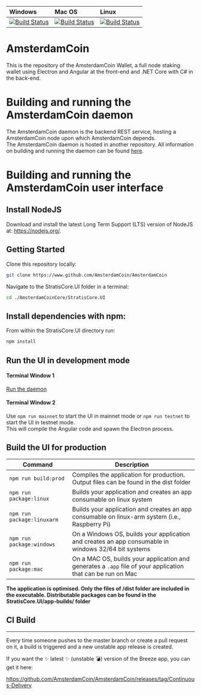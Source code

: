 | Windows | Mac OS | Linux
| :---- | :------ | :---- |
| [![Build Status](https://dev.azure.com/AmsterdamCoin/AmsterdamCoin/_apis/build/status/Hosted%20Windows%20Container)](https://dev.azure.com/AmsterdamCoin/AmsterdamCoin/_build/latest?definitionId=16) | [![Build Status](https://dev.azure.com/AmsterdamCoin/AmsterdamCoin/_apis/build/status/Hosted%20macOS)](https://dev.azure.com/AmsterdamCoin/AmsterdamCoin/_build/latest?definitionId=18) | [![Build Status](https://dev.azure.com/AmsterdamCoin/AmsterdamCoin/_apis/build/status/Hosted%20Ubuntu%201604)](https://dev.azure.com/AmsterdamCoin/AmsterdamCoin/_build/latest?definitionId=17)

# AmsterdamCoin

This is the repository of the AmsterdamCoin Wallet, a full node staking wallet using Electron and Angular at the front-end and .NET Core with C# in the back-end.

# Building and running the AmsterdamCoin daemon

The AmsterdamCoin daemon is the backend REST service, hosting a AmsterdamCoin node upon which AmsterdamCoin depends.  
The AmsterdamCoin daemon is hosted in another repository. All information on building and running the daemon can be found [here](https://github.com/AmsterdamCoinPlatform/AmsterdamCoinBitcoinFullNode/blob/master/Documentation/getting-started.md).

# Building and running the AmsterdamCoin user interface

## Install NodeJS

Download and install the latest Long Term Support (LTS) version of NodeJS at: https://nodejs.org/. 

## Getting Started

Clone this repository locally:

``` bash
git clone https://www.github.com/AmsterdamCoin/AmsterdamCoin
```

Navigate to the StratisCore.UI folder in a terminal:
``` bash
cd ./AmsterdamCoinCore/StratisCore.UI
```

## Install dependencies with npm:

From within the StratisCore.UI directory run:

``` bash
npm install
```

## Run the UI in development mode

#### Terminal Window 1
[Run the daemon](https://github.com/AmsterdamCoin/AmsterdamCoin/blob/master/Documentation/getting-started.md)  

#### Terminal Window 2
Use `npm run mainnet` to start the UI in mainnet mode or `npm run testnet` to start the UI in testnet mode.  
This will compile the Angular code and spawn the Electron process.

## Build the UI for production

|Command|Description|
|--|--|
|`npm run build:prod`| Compiles the application for production. Output files can be found in the dist folder |
|`npm run package:linux`| Builds your application and creates an app consumable on linux system |
|`npm run package:linuxarm`| Builds your application and creates an app consumable on linux-arm system (i.e., Raspberry Pi) |
|`npm run package:windows`| On a Windows OS, builds your application and creates an app consumable in windows 32/64 bit systems |
|`npm run package:mac`|  On a MAC OS, builds your application and generates a `.app` file of your application that can be run on Mac |

**The application is optimised. Only the files of /dist folder are included in the executable. Distributable packages can be found in the StratisCore.UI/app-builds/ folder**

## CI Build
-----------

Every time someone pushes to the master branch or create a pull request on it, a build is triggered and a new unstable app release is created.

If you want the :sparkles: latest :sparkles: (unstable :bomb:) version of the Breeze app, you can get it here: 

https://github.com/AmsterdamCoin/AmsterdamCoin/releases/tag/Continuous-Delivery

